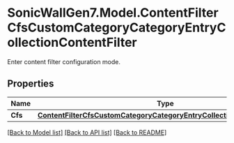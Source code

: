 # SonicWallGen7.Model.ContentFilterCfsCustomCategoryCategoryEntryCollectionContentFilter
Enter content filter configuration mode.

## Properties

Name | Type | Description | Notes
------------ | ------------- | ------------- | -------------
**Cfs** | [**ContentFilterCfsCustomCategoryCategoryEntryCollectionContentFilterCfs**](ContentFilterCfsCustomCategoryCategoryEntryCollectionContentFilterCfs.md) |  | [optional] 

[[Back to Model list]](../README.md#documentation-for-models) [[Back to API list]](../README.md#documentation-for-api-endpoints) [[Back to README]](../README.md)

